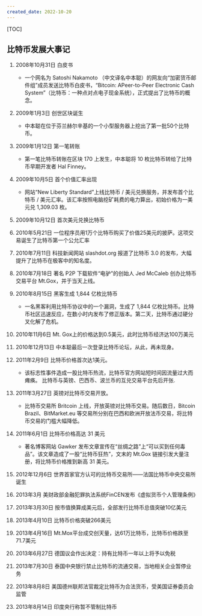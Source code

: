 ```yaml
---
created_date: 2022-10-20
---
```


[TOC]

## 比特币发展大事记
1. 2008年10月31日 白皮书  
    - 一个网名为 Satoshi Nakamoto （中文译名中本聪）的网友向“加密货币邮件组”成员发送比特币白皮书，“Bitcoin: APeer-to-Peer Electronic Cash System”（比特币：一种点对点电子现金系统），正式提出了比特币的概念。

2. 2009年1月3日 创世区块诞生  
    - 中本聪在位于芬兰赫尔辛基的一个小型服务器上挖出了第一批50个比特币。

3. 2009年1月12日 第一笔转账  
    - 第一笔比特币转账在区块 170 上发生，中本聪将 10 枚比特币转给了比特币早期开发者 Hal Finney。

4. 2009年10月5日 首个价值汇率出现  
    - 网站“New Liberty Standard”上线比特币 / 美元兑换服务，并发布首个比特币 / 美元汇率。该汇率按照电脑挖矿耗费的电力算出，初始价格为一美元兑 1,309.03 枚。

5. 2009年10月12日 首次美元兑换比特币

6. 2010年5月21日 一位程序员用1万个比特币购买了价值25美元的披萨。这项交易诞生了比特币第一个公允汇率

7. 2010年7月11日 科技新闻网站 slashdot.org 报道了比特币 3.0 的发布，大幅提升了比特币在极客中的知名度。

8. 2010年7月18日 著名 P2P 下载软件“电驴”的创始人 Jed McCaleb 创办比特币交易平台 Mt.Gox，并于当天上线。

9. 2010年8月15日 黑客生成 1,844 亿枚比特币  
    - 一名黑客利用比特币协议中的一个漏洞，生成了 1,844 亿枚比特币。比特币社区迅速反应，在数小时内发布了修正版本。第二天，比特币通过硬分叉化解了危机。

10. 2010年11月6日 Mt. Gox上的价格达到0.5美元，此时比特币经济达100万美元

11. 2010年12月13日 中本聪最后一次登录比特币论坛，从此，再未现身。

12. 2011年2月9日 比特币价格首次达1美元。
    - 该标志性事件造成一股比特币热流，比特币官方网站短时间因流量过大而瘫痪。 比特币与英镑、巴西币、波兰币的互兑交易平台先后开张.

13. 2011年3月27日 英镑对比特币交易开放。   
    - 比特币交易所 Britcoin 上线，开放英镑对比特币交易。随后数日，Bitcoin Brazil、BitMarket.eu 等交易所分别在巴西和欧洲开放法币交易，将比特币交易的门槛大幅降低。

14. 2011年6月1日 比特币价格高达 31 美元
    - 著名博客网站 Gawker 发布文章宣传在“丝绸之路”上“可以买到任何毒品”。该文章造成了一股“比特币狂热”，文末的 Mt.Gox 链接引发大量注册，将比特币价格推到新高 31 美元。

15. 2012年12月6日 世界首家官方认可的比特币交易所——法国比特币中央交易所诞生

16. 2013年3月 美财政部金融犯罪执法系统FinCEN发布《虚拟货币个人管理条例》

17. 2013年3月30日 按市值换算成美元后，全部发行比特币总值突破10亿美元

18. 2013年4月10日 比特币价格突破266美元

19. 2013年4月16日 Mt.Mox平台成交创天量，达61万比特币，比特币价格跌至71.7美元

20. 2013年6月27日 德国议会作出决定：持有比特币一年以上将予以免税

21. 2013年7月30日 泰国中央银行禁止比特币的流通交易，当地相关企业暂停业务

22. 2013年8月8日 美国德州联邦法官裁定比特币为合法货币，受美国证券委员会监管

23. 2013年8月14日 印度央行称暂不管制比特币

